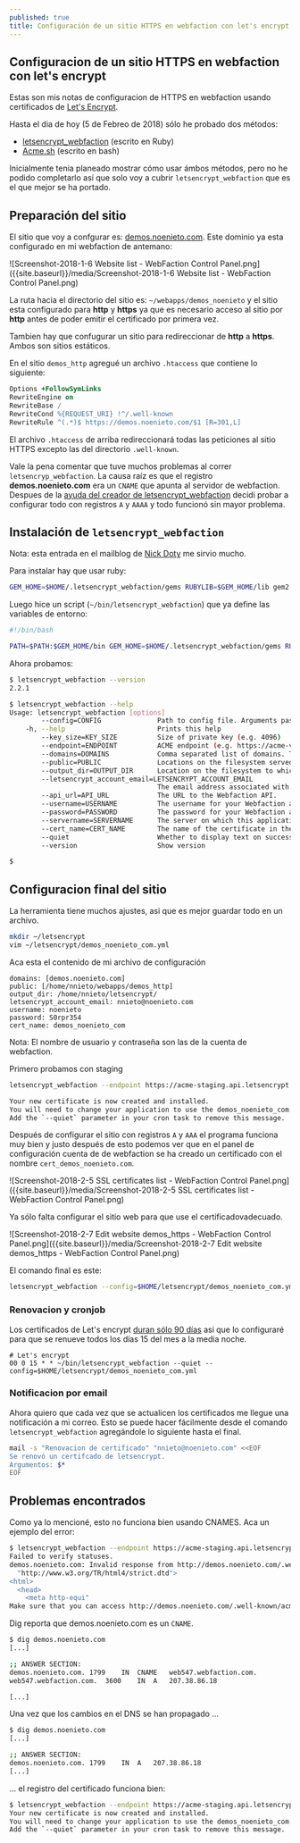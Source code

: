 ```yaml
---
published: true
title: Configuración de un sitio HTTPS en webfaction con let's encrypt
---
```

## Configuracion de un sitio HTTPS en webfaction con let's encrypt

Estas son mis notas de configuracion de HTTPS en webfaction usando certificados de [Let's Encrypt](https://letsencrypt.org/).

Hasta el dia de hoy (5 de Febreo de 2018) sólo he probado dos métodos:

* [letsencrypt_webfaction](https://github.com/will-in-wi/letsencrypt-webfaction) (escrito en Ruby)
* [Acme.sh](https://github.com/Neilpang/acme.sh) (escrito en bash)

Inicialmente tenia planeado mostrar cómo usar ámbos métodos, pero no he podido completarlo así que solo voy a cubrir `letsencrypt_webfaction` que es el que mejor se ha portado.

## Preparación del sitio

El sitio que voy a confgurar es: [demos.noenieto.com](https://demos.noenieto.com). Este dominio ya esta configurado en mi webfaction de antemano:

![Screenshot-2018-1-6 Website list - WebFaction Control Panel.png]({{site.baseurl}}/media/Screenshot-2018-1-6 Website list - WebFaction Control Panel.png)

La ruta hacia el directorio del sitio es: `~/webapps/demos_noenieto` y el sitio esta configurado para **http** y **https** ya que es necesario acceso al sitio por **http** antes de poder emitir el certificado por primera vez.

Tambien hay que confugurar un sitio para redireccionar de **http** a **https**. Ambos son sitios estáticos.

En el sitio `demos_http` agregué un archivo `.htaccess` que contiene lo siguiente:

```apache
Options +FollowSymLinks
RewriteEngine on
RewriteBase /
RewriteCond %{REQUEST_URI} !^/.well-known
RewriteRule ^(.*)$ https://demos.noenieto.com/$1 [R=301,L]
```
El archivo `.htaccess` de arriba redireccionará todas las peticiones al sitio HTTPS excepto las del directorio `.well-known`.

Vale la pena comentar que tuve muchos problemas al correr `letsencryp_webfaction`. La causa raíz es que el registro **demos.noenieto.com** era un `CNAME` que apunta al servidor de webfaction. Despues de la [ayuda del creador de letsencrypt_webfaction](https://github.com/will-in-wi/letsencrypt-webfaction/issues/104) decidi probar a configurar todo con registros `A` y `AAAA` y todo funcionó sin mayor problema.

## Instalación de `letsencrypt_webfaction`

Nota: esta entrada en el mailblog de  [Nick Doty](http://bcc.npdoty.name/directions-to-migrate-your-WebFaction-site-to-HTTPS) me sirvio mucho.

Para instalar hay que usar ruby:

```bash
GEM_HOME=$HOME/.letsencrypt_webfaction/gems RUBYLIB=$GEM_HOME/lib gem2.2 install letsencrypt_webfaction
```

Luego hice un script (`~/bin/letsencrypt_webfaction`) que ya define las variables de entorno:

```bash
#!/bin/bash

PATH=$PATH:$GEM_HOME/bin GEM_HOME=$HOME/.letsencrypt_webfaction/gems RUBYLIB=$GEM_HOME/lib ruby2.2 $HOME/.letsencrypt_webfaction/gems/bin/letsencrypt_webfaction $*

```

Ahora probamos:

```bash
$ letsencrypt_webfaction --version
2.2.1

$ letsencrypt_webfaction --help
Usage: letsencrypt_webfaction [options]
        --config=CONFIG              Path to config file. Arguments passed to the program will override corresponding directives in the config file.
    -h, --help                       Prints this help
        --key_size=KEY_SIZE          Size of private key (e.g. 4096)
        --endpoint=ENDPOINT          ACME endpoint (e.g. https://acme-v01.api.letsencrypt.org/)
        --domains=DOMAINS            Comma separated list of domains. The first one will be the common name.
        --public=PUBLIC              Locations on the filesystem served by the desired sites (e.g. "~/webapps/myapp/public_html,~/webapps/myapp1/public_html")
        --output_dir=OUTPUT_DIR      Location on the filesystem to which the certs will be saved.
        --letsencrypt_account_email=LETSENCRYPT_ACCOUNT_EMAIL
                                     The email address associated with your account.
        --api_url=API_URL            The URL to the Webfaction API.
        --username=USERNAME          The username for your Webfaction account.
        --password=PASSWORD          The password for your Webfaction account.
        --servername=SERVERNAME      The server on which this application resides (e.g. Web123).
        --cert_name=CERT_NAME        The name of the certificate in the Webfaction UI.
        --quiet                      Whether to display text on success.
        --version                    Show version

$
```

## Configuracion final del sitio

La herramienta tiene muchos ajustes, asi que es mejor guardar todo en un archivo.

```bash
mkdir ~/letsencrypt
vim ~/letsencrypt/demos_noenieto_com.yml
```

Aca esta el contenido de mi archivo de configuración

```
domains: [demos.noenieto.com]
public: [/home/nnieto/webapps/demos_http]
output_dir: /home/nnieto/letsencrypt/
letsencrypt_account_email: nnieto@noenieto.com
username: noenieto
password: S0rpr354
cert_name: demos_noenieto_com
```
Nota: El nombre de usuario y contraseña son las de la cuenta de webfaction. 

Primero probamos con staging

```bash
letsencrypt_webfaction --endpoint https://acme-staging.api.letsencrypt.org/ --config=$HOME/letsencrypt/demos_noenieto_com.yml 

Your new certificate is now created and installed.
You will need to change your application to use the demos_noenieto_com certificate.
Add the `--quiet` parameter in your cron task to remove this message.
```

Después de configurar el sitio con registros `A` y `AAA` el programa funciona muy bien y justo después de esto podemos ver que en el panel de configuración cuenta de de webfaction se ha creado un certificado con el nombre `cert_demos_noenieto.com`.

![Screenshot-2018-2-5 SSL certificates list - WebFaction Control Panel.png]({{site.baseurl}}/media/Screenshot-2018-2-5 SSL certificates list - WebFaction Control Panel.png)

Ya sólo falta configurar el sitio web para que use el certificadovadecuado.

![Screenshot-2018-2-7 Edit website demos_https - WebFaction Control Panel.png]({{site.baseurl}}/media/Screenshot-2018-2-7 Edit website demos_https - WebFaction Control Panel.png)


El comando final es este:

```bash
letsencrypt_webfaction --config=$HOME/letsencrypt/demos_noenieto_com.yml
```


### Renovacion y cronjob

Los certificados de Let's encrypt [duran sólo 90 días](https://letsencrypt.org/2015/11/09/why-90-days.html) asi que lo configuraré para que se renueve todos los días 15 del mes a la media noche.

```cron
# Let's encrypt
00 0 15 * * ~/bin/letsencrypt_webfaction --quiet --config=$HOME/letsencrypt/demos_noenieto_com.yml
```

### Notificacion por email

Ahora quiero que cada vez que se actualicen los certificados me llegue una notificación a mi correo. Esto se puede hacer fácilmente desde el comando `letsencrypt_webfaction` agregándole lo siguiente hasta el final.

```bash
mail -s "Renovacion de certificado" "nnieto@noenieto.com" <<EOF
Se renovó un certifcado de letsencrypt.
Argumentos: $*
EOF
```

## Problemas encontrados

Como ya lo mencioné, esto no funciona bien usando CNAMES. Aca un ejemplo del error:

```bash
$ letsencrypt_webfaction --endpoint https://acme-staging.api.letsencrypt.org/ --config=$HOME/letsencrypt/demos_noenieto_com.yml 
Failed to verify statuses.
demos.noenieto.com: Invalid response from http://demos.noenieto.com/.well-known/acme-challenge/nOAK22n3fuqyNxFRw37DwF1I02PlikLWU5_-jVtenGY: "<!DOCTYPE html PUBLIC "-//W3C//DTD HTML 4.01//EN"
  "http://www.w3.org/TR/html4/strict.dtd">
<html>
  <head>
    <meta http-equi"
Make sure that you can access http://demos.noenieto.com/.well-known/acme-challenge/nOWK22n3fuqyNxFrasgva23123w37DwF1I02PlikLWU5_-jVtenGY
```
Dig reporta que demos.noenieto.com es un `CNAME`.

```bash
$ dig demos.noenieto.com
[...]

;; ANSWER SECTION:
demos.noenieto.com.	1799	IN	CNAME	web547.webfaction.com.
web547.webfaction.com.	3600	IN	A	207.38.86.18

[...]
```

Una vez que los cambios en el DNS se han propagado ...

```bash
$ dig demos.noenieto.com
[...]

;; ANSWER SECTION:
demos.noenieto.com.	1799	IN	A	207.38.86.18
[...]
```
... el registro del certificado funciona bien:

```bash
$ letsencrypt_webfaction --endpoint https://acme-staging.api.letsencrypt.org/ --config=$HOME/letsencrypt/demos_noenieto_com.yml 
Your new certificate is now created and installed.
You will need to change your application to use the demos_noenieto_com certificate.
Add the `--quiet` parameter in your cron task to remove this message.

```
